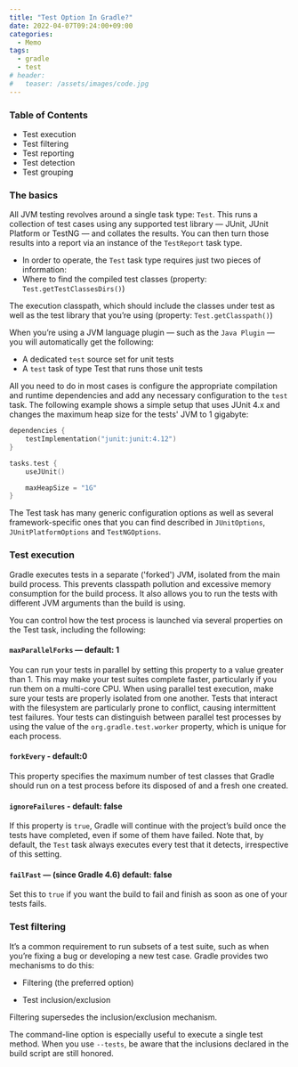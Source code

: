 ```yaml
---
title: "Test Option In Gradle?"
date: 2022-04-07T09:24:00+09:00
categories:
  - Memo
tags:
  - gradle
  - test
# header:
#   teaser: /assets/images/code.jpg
---
```

### Table of Contents
* Test execution
* Test filtering
* Test reporting
* Test detection
* Test grouping

### The basics
All JVM testing revolves around a single task type: `Test`. This runs a collection of test cases using any supported test library — JUnit, JUnit Platform or TestNG — and collates the results. You can then turn those results into a report via an instance of the `TestReport` task type.

* In order to operate, the `Test` task type requires just two pieces of information:
* Where to find the compiled test classes (property: `Test.getTestClassesDirs()`)

The execution classpath, which should include the classes under test as well as the test library that you’re using (property: `Test.getClasspath()`)

When you’re using a JVM language plugin — such as the `Java Plugin` — you will automatically get the following:

* A dedicated `test` source set for unit tests
* A `test` task of type Test that runs those unit tests

All you need to do in most cases is configure the appropriate compilation and runtime dependencies and add any necessary configuration to the `test` task. The following example shows a simple setup that uses JUnit 4.x and changes the maximum heap size for the tests' JVM to 1 gigabyte:

```kotlin
dependencies {
    testImplementation("junit:junit:4.12")
}

tasks.test {
    useJUnit()

    maxHeapSize = "1G"
}
```

The Test task has many generic configuration options as well as several framework-specific ones that you can find described in `JUnitOptions`, `JUnitPlatformOptions` and `TestNGOptions`.

### Test execution
Gradle executes tests in a separate ('forked') JVM, isolated from the main build process. This prevents classpath pollution and excessive memory consumption for the build process. It also allows you to run the tests with different JVM arguments than the build is using.

You can control how the test process is launched via several properties on the Test task, including the following:

#### `maxParallelForks` — default: 1
You can run your tests in parallel by setting this property to a value greater than 1. This may make your test suites complete faster, particularly if you run them on a multi-core CPU. When using parallel test execution, make sure your tests are properly isolated from one another. Tests that interact with the filesystem are particularly prone to conflict, causing intermittent test failures. Your tests can distinguish between parallel test processes by using the value of the `org.gradle.test.worker` property, which is unique for each process.

#### `forkEvery` - default:0
This property specifies the maximum number of test classes that Gradle should run on a test process before its disposed of and a fresh one created.

#### `ignoreFailures` - default: false
If this property is `true`, Gradle will continue with the project’s build once the tests have completed, even if some of them have failed. Note that, by default, the `Test` task always executes every test that it detects, irrespective of this setting.

#### `failFast` —  (since Gradle 4.6) default: false
Set this to `true` if you want the build to fail and finish as soon as one of your tests fails.

### Test filtering
It’s a common requirement to run subsets of a test suite, such as when you’re fixing a bug or developing a new test case. Gradle provides two mechanisms to do this:

* Filtering (the preferred option)

* Test inclusion/exclusion

Filtering supersedes the inclusion/exclusion mechanism.

The command-line option is especially useful to execute a single test method. When you use `--tests`, be aware that the inclusions declared in the build script are still honored.

